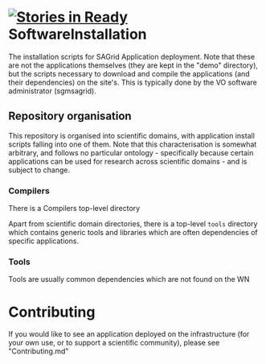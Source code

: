 [![Stories in Ready](https://badge.waffle.io/sagridops/softwareinstallation.png?label=ready&title=Ready)](https://waffle.io/sagridops/softwareinstallation)
SoftwareInstallation
====================

The installation scripts for SAGrid Application deployment. Note that
these are not the applications themselves (they are kept in the
"demo" directory), but the scripts necessary to download and compile
the applications (and their dependencies) on the site's. This is
typically done by the VO software administrator (sgmsagrid).

## Repository organisation
This repository is organised into scientific domains, with
application install scripts falling into one of them. Note that this
characterisation is somewhat arbitrary, and follows no particular
ontology - specifically because certain applications can be used for
research across scientific domains - and is subject to change.

### Compilers
There is a Compilers top-level directory

Apart from scientific domain directories, there is a top-level `tools`
directory which contains generic tools and libraries which are often
dependencies of specific applications.

### Tools
Tools are usually common dependencies which are not found on the WN

# Contributing
If you would like to see an application deployed on the infrastructure
(for your own use, or to support a scientific community), please see "Contributing.md"
